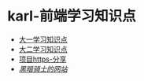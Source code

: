 # karl-前端学习知识点

- [大一学习知识点](https://github.com/karl1901/studyword/tree/master/%E5%A4%A7%E4%B8%80%E5%AD%A6%E4%B9%A0%E7%9F%A5%E8%AF%86%E7%82%B9/web)
- [大二学习知识点](https://github.com/karl1901/studyword/tree/master/%E5%A4%A7%E4%BA%8C%E5%AD%A6%E4%B9%A0%E7%9F%A5%E8%AF%86%E7%82%B9)
- [项目https-分享](https://github.com/karl1901/studyword/tree/master/project%20link)
- [*黑暗骑士的网站*](https://huhuiyu.top/)